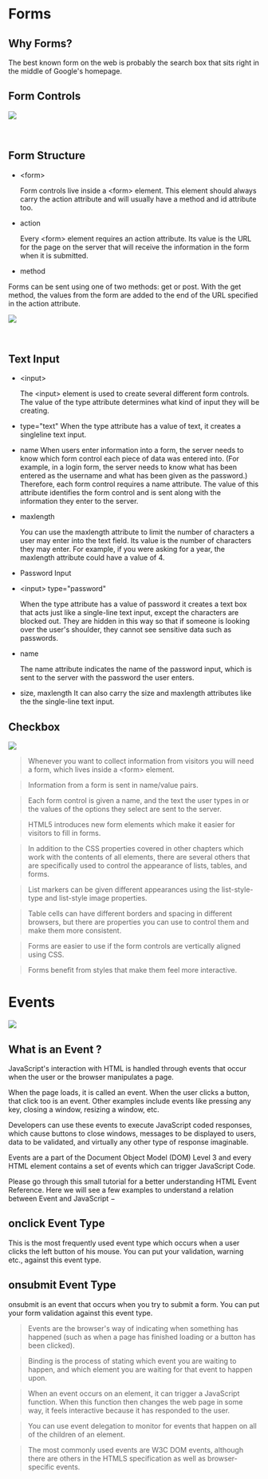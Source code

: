 # Forms 

## Why Forms?

The best known form on the web is probably
the search box that sits right in the middle of
Google's homepage.

## Form Controls

![](https://cdn.educba.com/academy/wp-content/uploads/2019/07/HTML-Form-Controls.png)

<br>

## Form Structure

* <form\>

    Form controls live inside a
    <form\> element. This element
    should always carry the action
    attribute and will usually have a
    method and id attribute too.

* action

    Every <form\> element requires
    an action attribute. Its value
    is the URL for the page on the
    server that will receive the
    information in the form when it
    is submitted.

* method

Forms can be sent using one of
two methods: get or post.
With the get method, the values
from the form are added to
the end of the URL specified in
the action attribute.

![](https://img.webnots.com/2014/01/How-HTML-Form-Works.png)

<br>

## Text Input

* <input\>

    The <input\> element is used
    to create several different form
    controls. The value of the type
    attribute determines what kind
    of input they will be creating.


* type="text"
    When the type attribute has a
    value of text, it creates a singleline text input.

* name
    When users enter information
    into a form, the server needs to
    know which form control each
    piece of data was entered into.
    (For example, in a login form, the
    server needs to know what has
    been entered as the username
    and what has been given as the
    password.) Therefore, each form
    control requires a name attribute.
    The value of this attribute
    identifies the form control and is
    sent along with the information
    they enter to the server.

* maxlength

    You can use the maxlength
    attribute to limit the number
    of characters a user may enter
    into the text field. Its value is the
    number of characters they may
    enter. For example, if you were
    asking for a year, the maxlength
    attribute could have a value of 4.

* Password Input

* <input\>
type="password"

    When the type attribute has
    a value of password it creates
    a text box that acts just like a
    single-line text input, except
    the characters are blocked out.
    They are hidden in this way so
    that if someone is looking over
    the user's shoulder, they cannot
    see sensitive data such as
    passwords.

* name

    The name attribute indicates
    the name of the password input,
    which is sent to the server with
    the password the user enters.

* size, maxlength
    It can also carry the size and
    maxlength attributes like the
    the single-line text input.

## Checkbox    

![](https://i0.wp.com/ao.gl/wp-content/uploads/2020/02/checkbox-optionen.png?fit=250%2C189&ssl=1)

> Whenever you want to collect information from
visitors you will need a form, which lives inside a
<form\> element.

> Information from a form is sent in name/value pairs.

> Each form control is given a name, and the text the
user types in or the values of the options they select
are sent to the server.

> HTML5 introduces new form elements which make it
easier for visitors to fill in forms.

> In addition to the CSS properties covered in other
chapters which work with the contents of all elements,
there are several others that are specifically used to
control the appearance of lists, tables, and forms.

> List markers can be given different appearances
using the list-style-type and list-style image
properties.

> Table cells can have different borders and spacing in
different browsers, but there are properties you can
use to control them and make them more consistent.

> Forms are easier to use if the form controls are
vertically aligned using CSS.

> Forms benefit from styles that make them feel more
interactive.

# Events

![](https://www.valentinog.com/blog/static/fae26592e45a4f01c6152c79b2cc5cee/c1b63/event-driven-nodejs-javascript.png)


## What is an Event ?

JavaScript's interaction with HTML is handled through events that occur when the user or the browser manipulates a page.

When the page loads, it is called an event. When the user clicks a button, that click too is an event. Other examples include events like pressing any key, closing a window, resizing a window, etc.

Developers can use these events to execute JavaScript coded responses, which cause buttons to close windows, messages to be displayed to users, data to be validated, and virtually any other type of response imaginable.

Events are a part of the Document Object Model (DOM) Level 3 and every HTML element contains a set of events which can trigger JavaScript Code.

Please go through this small tutorial for a better understanding HTML Event Reference. Here we will see a few examples to understand a relation between Event and JavaScript −


## onclick Event Type

This is the most frequently used event type which occurs when a user clicks the left button of his mouse. You can put your validation, warning etc., against this event type.


## onsubmit Event Type

onsubmit is an event that occurs when you try to submit a form. You can put your form validation against this event type.

> Events are the browser's way of indicating when
something has happened (such as when a page has
finished loading or a button has been clicked).

> Binding is the process of stating which event you are
waiting to happen, and which element you are waiting
for that event to happen upon.

> When an event occurs on an element, it can trigger a
JavaScript function. When this function then changes
the web page in some way, it feels interactive because
it has responded to the user.

> You can use event delegation to monitor for events
that happen on all of the children of an element.

> The most commonly used events are W3C DOM
events, although there are others in the HTMLS
specification as well as browser-specific events. 

